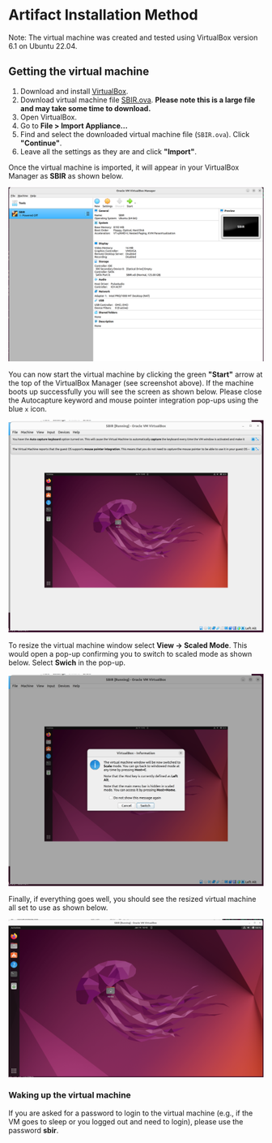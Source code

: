 # Artifact Installation Method

Note: The virtual machine was created and tested using VirtualBox version 6.1 on Ubuntu 22.04.

## Getting the virtual machine 

1. Download and install [VirtualBox](https://www.virtualbox.org/). 
2. Download virtual machine file [SBIR.ova](). 
**Please note this is a large file and may take some time to download.**
3. Open VirtualBox.
4. Go to **File > Import Appliance...**
5. Find and select the downloaded virtual machine file (`SBIR.ova`). Click **"Continue"**.
6. Leave all the settings as they are and click **"Import"**.

Once the virtual machine is imported, it will appear in your VirtualBox Manager as **SBIR** as shown below.

<img src="images/sbir-vm-preview.png" alt="SBIR imported in VirtualBox Manager"/>

You can now start the virtual machine by clicking the green **"Start"** arrow at the top of the VirtualBox Manager (see screenshot above).
If the machine boots up successfully you will see the screen as shown below. 
Please close the Autocapture keyword and mouse pointer integration pop-ups using the blue `x` icon. 

<img src="images/sbir-vm-start.png" alt="SBIR imported in VirtualBox Manager"/>

To resize the virtual machine window select **View -> Scaled Mode**. This would open a pop-up confirming 
you to switch to scaled mode as shown below. Select **Swich** in the pop-up.  

<img src="images/sbir-vm-resize.png" alt="SBIR imported in VirtualBox Manager"/>

Finally, if everything goes well, you should see the resized virtual machine all set to use as shown below. 

<img src="images/sbir-vm-allset.png" alt="SBIR imported in VirtualBox Manager"/>

### Waking up the virtual machine

If you are asked for a password to login to the virtual machine (e.g., if the VM goes 
to sleep or you logged out and need to login), please use the password **sbir**.
